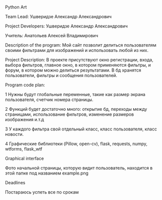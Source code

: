 Python Art

Team Lead: Ушверидзе Александр Александрович

Project Developers: Ушверидзе Александр Александрович

Учитель: Анатольев Алексей Владимирович

Description of the program: Мой сайт позволит делиться пользователям своими фильтрами для изображений и использовать любой из них.

Project Description: В проекте присутствуют окно регистрации, входа, выбора фильтров,
главное окно, в котором применяются фильтры, и форум, в котором можно делиться результатами.
В бд хранятся пользователи, фильтры и сообщения пользователей.

Program code plan:

1 Нужны будут глобальные переменные, такие как размер экрана пользователя, счетчик номера страницы.

2 Функций будет достаточно много: открытие бд, переходы между страницами, использование фильтров, изменение размеров изображения и.т.д

3 У каждого фильтра свой отдельный класс, класс пользователя, класс новости.

4 Графические библиотеки (Pillow, open-cv), flask, requests, numpy, wtforms, flask_wtf

Graphical interface

Фото начальной страницы, которую видит пользователь, находится в этой папке под названием example.png

Deadlines

Постараюсь успеть все по срокам